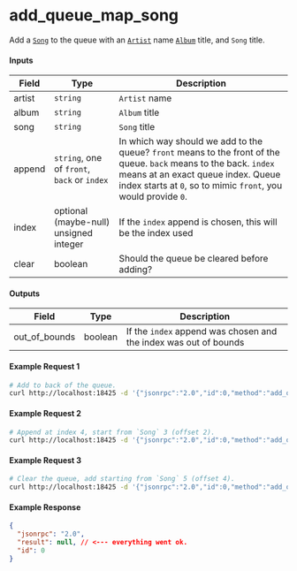 # add_queue_map_song
Add a [`Song`](../../common-objects/song.md) to the queue with an [`Artist`](../../common-objects/artist.md) name [`Album`](../../common-objects/album.md) title, and `Song` title.

#### Inputs

| Field  | Type                                        | Description |
|--------|---------------------------------------------|-------------|
| artist | `string`                                    | `Artist` name
| album  | `string`                                    | `Album` title
| song   | `string`                                    | `Song` title
| append | `string`, one of `front`, `back` or `index` | In which way should we add to the queue? `front` means to the front of the queue. `back` means to the back. `index` means at an exact queue index. Queue index starts at `0`, so to mimic `front`, you would provide `0`.
| index  | optional (maybe-null) unsigned integer      | If the `index` append is chosen, this will be the index used
| clear  | boolean                                     | Should the queue be cleared before adding?

#### Outputs
| Field         | Type    | Description |
|---------------|---------|-------------|
| out_of_bounds | boolean | If the `index` append was chosen and the index was out of bounds

#### Example Request 1
```bash
# Add to back of the queue.
curl http://localhost:18425 -d '{"jsonrpc":"2.0","id":0,"method":"add_queue_key_song","params":{"key":123,"append":"back","clear":false}'
```

#### Example Request 2
```bash
# Append at index 4, start from `Song` 3 (offset 2).
curl http://localhost:18425 -d '{"jsonrpc":"2.0","id":0,"method":"add_queue_key_song","params":{"key":123,"append":"index","index":4,"clear":false}'
```

#### Example Request 3
```bash
# Clear the queue, add starting from `Song` 5 (offset 4).
curl http://localhost:18425 -d '{"jsonrpc":"2.0","id":0,"method":"add_queue_key_song","params":{"key":123,"append":"front","clear":true}'
```

#### Example Response
```json
{
  "jsonrpc": "2.0",
  "result": null, // <--- everything went ok.
  "id": 0
}
```

